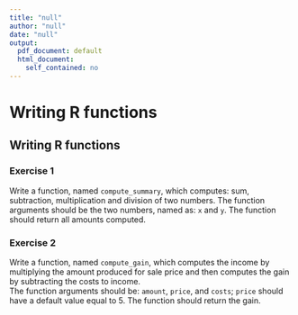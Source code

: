 ```yaml
---
title: "null"
author: "null"
date: "null"
output:
  pdf_document: default
  html_document:
    self_contained: no
---
```



 
# Writing R functions
## Writing R functions
### Exercise 1

Write a function, named `compute_summary`, which computes: sum, subtraction, multiplication and division of two numbers. The function arguments should be the two numbers, named as: `x` and `y`. The function should return all amounts computed. 



### Exercise 2

Write a function, named `compute_gain`, which computes the income by multiplying the amount produced for sale price and then computes the gain by subtracting the costs to income.  
The function arguments should be: `amount`, `price`, and `costs`; `price` should have a default value equal to 5. The function should return the gain.



